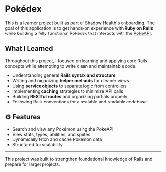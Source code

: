 # Pokédex

This is a learner project built as part of Shadow Health's onboarding. The goal of this application is to get hands-on experience with **Ruby on Rails** while building a fully functional Pokédex that interacts with the [PokeAPI](https://pokeapi.co/).

## What I Learned

Throughout this project, I focused on learning and applying core Rails concepts while attempting to write clean and maintainable code.

-  Understanding general **Rails syntax and structure**
-  Writing and organizing **helper methods** for cleaner views
-  Using **service objects** to separate logic from controllers
-  Implementing **caching** strategies to minimize API calls
-  Building **RESTful routes** and organizing partials properly
-  Following Rails conventions for a scalable and readable codebase

## ⚙️ Features

- Search and view any Pokémon using the PokeAPI
- View stats, types, abilities, and sprites
- Dynamically fetch and cache Pokémon data
- Structured for scalability

---

This project was built to strengthen foundational knowledge of Rails and prepare for larger projects.

